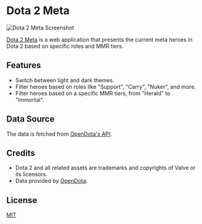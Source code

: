 # Dota 2 Meta

![Dota 2 Meta Screenshot](https://drive.google.com/uc?export=view&id=1AAxiosPP4bBw2m7Zr2V-dBIn-XaNRQ6F)

[Dota 2 Meta](https://dota-2-meta.vercel.app/) is a web application that presents the current meta heroes in Dota 2 based on specific roles and MMR tiers.

## Features

- Switch between light and dark themes.
- Filter heroes based on roles like "Support", "Carry", "Nuker", and more.
- Filter heroes based on a specific MMR tiers, from "Herald" to "Immortal".

## Data Source

The data is fetched from [OpenDota's API](https://docs.opendota.com/).

## Credits

- Dota 2 and all related assets are trademarks and copyrights of Valve or its licensors.
- Data provided by [OpenDota](https://docs.opendota.com/).

## License

[MIT](LICENSE)
